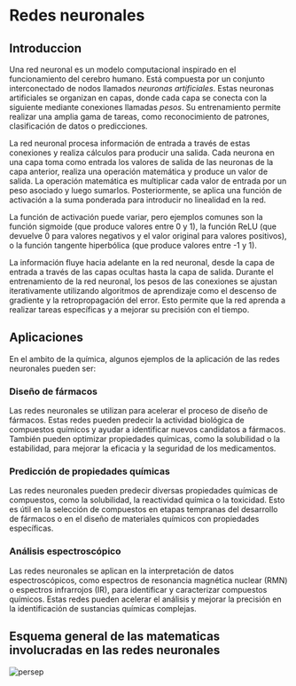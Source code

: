 # Redes neuronales

## Introduccion 
Una red neuronal es un modelo computacional inspirado en el funcionamiento del cerebro humano. Está compuesta por un conjunto interconectado de nodos llamados *neuronas artificiales*. Estas neuronas artificiales se organizan en capas, donde cada capa se conecta con la siguiente mediante conexiones llamadas *pesos*. Su entrenamiento permite realizar una amplia gama de tareas, como reconocimiento de patrones, clasificación de datos o predicciones.

La red neuronal procesa información de entrada a través de estas conexiones y realiza cálculos para producir una salida. Cada neurona en una capa toma como entrada los valores de salida de las neuronas de la capa anterior, realiza una operación matemática y produce un valor de salida. La operación matemática es multiplicar cada valor de entrada por un peso asociado y luego sumarlos. Posteriormente, se aplica una función de activación a la suma ponderada para introducir no linealidad en la red.

La función de activación puede variar, pero ejemplos comunes son la función sigmoide (que produce valores entre 0 y 1), la función ReLU (que devuelve 0 para valores negativos y el valor original para valores positivos), o la función tangente hiperbólica (que produce valores entre -1 y 1).

La información fluye hacia adelante en la red neuronal, desde la capa de entrada a través de las capas ocultas hasta la capa de salida. Durante el entrenamiento de la red neuronal, los pesos de las conexiones se ajustan iterativamente utilizando algoritmos de aprendizaje como el descenso de gradiente y la retropropagación del error. Esto permite que la red aprenda a realizar tareas específicas y a mejorar su precisión con el tiempo.

## Aplicaciones

En el ambito de la química, algunos ejemplos de la aplicación de las redes neuronales pueden ser:
### Diseño de fármacos
Las redes neuronales se utilizan para acelerar el proceso de diseño de fármacos. Estas redes pueden predecir la actividad biológica de compuestos químicos y ayudar a identificar nuevos candidatos a fármacos. También pueden optimizar propiedades químicas, como la solubilidad o la estabilidad, para mejorar la eficacia y la seguridad de los medicamentos.

### Predicción de propiedades químicas
Las redes neuronales pueden predecir diversas propiedades químicas de compuestos, como la solubilidad, la reactividad química o la toxicidad. Esto es útil en la selección de compuestos en etapas tempranas del desarrollo de fármacos o en el diseño de materiales químicos con propiedades específicas.

### Análisis espectroscópico
Las redes neuronales se aplican en la interpretación de datos espectroscópicos, como espectros de resonancia magnética nuclear (RMN) o espectros infrarrojos (IR), para identificar y caracterizar compuestos químicos. Estas redes pueden acelerar el análisis y mejorar la precisión en la identificación de sustancias químicas complejas.

## Esquema general de las matematicas involucradas en las redes neuronales
![persep](https://github.com/julioelias-o/MCD/assets/134743799/5c0a7dce-3a35-4bfc-93bb-1faaa3060753)
